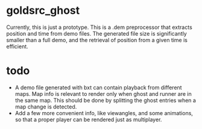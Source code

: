 # goldsrc_ghost

Currently, this is just a prototype. This is a .dem preprocessor that extracts position and time from demo files. The generated file size is significantly smaller than a full demo, and the retrieval of position from a given time is efficient.

# todo

- A demo file generated with bxt can contain playback from different maps. Map info is relevant to render only when ghost and runner are in the same map. This should be done by splitting the ghost entries when a map change is detected.
- Add a few more convenient info, like viewangles, and some animations, so that a proper player can be rendered just as multiplayer.
